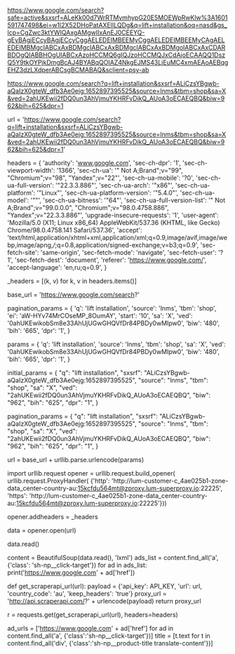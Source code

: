 https://www.google.com/search?safe=active&sxsrf=ALeKk00d7WrRTMvmhypG20E5MOEWpRwKlw%3A1601591747498&ei=w1l2X52DHoPatAXElILQDg&q=lift+installation&oq=nasd&gs_lcp=CgZwc3ktYWIQAxgAMgwIIxAnEJ0CEEYQ-gEyBAgjECcyBAgjECcyCggAELEDEIMBEEMyCggAELEDEIMBEEMyCAgAELEDEIMBMgcIABCxAxBDMgcIABCxAxBDMgcIABCxAxBDMgoIABCxAxCDARBDOgQIABBHOgUIABCxAzoHCCMQ6gIQJzoHCCMQJxCdAjoECAAQQ1DszQ5Y9tkOYPjkDmgBcAJ4BYABqQOIAZ4NkgEJMS43LjEuMC4xmAEAoAEBqgEHZ3dzLXdperABCsgBCMABAQ&sclient=psy-ab

https://www.google.com/search?q=lift+installation&sxsrf=ALiCzsYBgwb-aQaIzX0gteW_dfb3Ae0ejg:1652897395525&source=lnms&tbm=shop&sa=X&ved=2ahUKEwii2fDQ0un3AhVjmuYKHRFvDikQ_AUoA3oECAEQBQ&biw=962&bih=625&dpr=1

url = 'https://www.google.com/search?q=lift+installation&sxsrf=ALiCzsYBgwb-aQaIzX0gteW_dfb3Ae0ejg:1652897395525&source=lnms&tbm=shop&sa=X&ved=2ahUKEwii2fDQ0un3AhVjmuYKHRFvDikQ_AUoA3oECAEQBQ&biw=962&bih=625&dpr=1'


headers = {
    'authority': 'www.google.com',
    'sec-ch-dpr': '1',
    'sec-ch-viewport-width': '1366',
    'sec-ch-ua': '" Not A;Brand";v="99", "Chromium";v="98", "Yandex";v="22"',
    'sec-ch-ua-mobile': '?0',
    'sec-ch-ua-full-version': '"22.3.3.886"',
    'sec-ch-ua-arch': '"x86"',
    'sec-ch-ua-platform': '"Linux"',
    'sec-ch-ua-platform-version': '"5.4.0"',
    'sec-ch-ua-model': '""',
    'sec-ch-ua-bitness': '"64"',
    'sec-ch-ua-full-version-list': '" Not A;Brand";v="99.0.0.0", "Chromium";v="98.0.4758.886", "Yandex";v="22.3.3.886"',
    'upgrade-insecure-requests': '1',
    'user-agent': 'Mozilla/5.0 (X11; Linux x86_64) AppleWebKit/537.36 (KHTML, like Gecko) Chrome/98.0.4758.141 Safari/537.36',
    'accept': 'text/html,application/xhtml+xml,application/xml;q=0.9,image/avif,image/webp,image/apng,*/*;q=0.8,application/signed-exchange;v=b3;q=0.9',
    'sec-fetch-site': 'same-origin',
    'sec-fetch-mode': 'navigate',
    'sec-fetch-user': '?1',
    'sec-fetch-dest': 'document',
    'referer': 'https://www.google.com/',
    'accept-language': 'en,ru;q=0.9',
    }

_headers = [(k, v) for k, v in headers.items()]

base_url = 'https://www.google.com/search?'


pagination_params = {
    'q': 'lift installation',
	'source': 'lnms',
    'tbm': 'shop',
    'ei': 'aW-HYv74MrCOseMP_8OumAY',
    'start': '10',
    'sa': 'X',
    'ved': '0ahUKEwikobSm8e33AhUjUGwGHQVfDr84PBDy0wMIpw0',
    'biw': '480',
    'bih': '665',
    'dpr': '1',
    }

params = {
    'q': 'lift installation',
	'source': 'lnms',
    'tbm': 'shop',
    'sa': 'X',
    'ved': '0ahUKEwikobSm8e33AhUjUGwGHQVfDr84PBDy0wMIpw0',
    'biw': '480',
    'bih': '665',
    'dpr': '1',
    }

initial_params = {
    "q": "lift installation",
    "sxsrf": "ALiCzsYBgwb-aQaIzX0gteW_dfb3Ae0ejg:1652897395525",
    "source": "lnms",
    "tbm": "shop",
    "sa": "X",
    "ved": "2ahUKEwii2fDQ0un3AhVjmuYKHRFvDikQ_AUoA3oECAEQBQ",
    "biw": "962",
    "bih": "625",
    "dpr": "1",
}

pagination_params = {
    "q": "lift installation",
    "sxsrf": "ALiCzsYBgwb-aQaIzX0gteW_dfb3Ae0ejg:1652897395525",
    "source": "lnms",
    "tbm": "shop",
    "sa": "X",
    "ved": "2ahUKEwii2fDQ0un3AhVjmuYKHRFvDikQ_AUoA3oECAEQBQ",
    "biw": "962",
    "bih": "625",
    "dpr": "1",
}

url = base_url + urllib.parse.urlencode(params)

import urllib.request
    opener = urllib.request.build_opener(
        urllib.request.ProxyHandler(
            {'http': 'http://lum-customer-c_4ae025b1-zone-data_center-country-au:15kcfdu564mt@zproxy.lum-superproxy.io:22225',
            'https': 'http://lum-customer-c_4ae025b1-zone-data_center-country-au:15kcfdu564mt@zproxy.lum-superproxy.io:22225'}))

opener.addheaders = _headers

data = opener.open(url)

data.read()

content = BeautifulSoup(data.read(), 'lxml')
ads_list = content.find_all('a', {'class': 'sh-np__click-target'})
for ad in ads_list:
print('https://www.google.com' + ad['href'])

def get_scraperapi_url(url):
    payload = {'api_key': API_KEY, 'url': url, 'country_code': 'au', 'keep_headers': 'true'}
    proxy_url = 'http://api.scraperapi.com/?' + urlencode(payload)
    return proxy_url

r = requests.get(get_scraperapi_url(url), headers=headers)

ad_urls = ['https://www.google.com' + ad['href'] for ad in content.find_all('a', {'class':'sh-np__click-target'})]
title = [t.text for t in content.find_all('div', {'class':'sh-np__product-title translate-content'})]